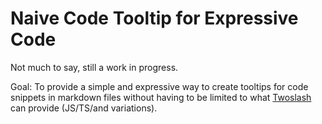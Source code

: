 # Naive Code Tooltip for Expressive Code

Not much to say, still a work in progress.

Goal: To provide a simple and expressive way to create tooltips for code snippets in markdown files without having to be limited to what [Twoslash](https://github.com/twoslashes/twoslash) can provide (JS/TS/and variations).
